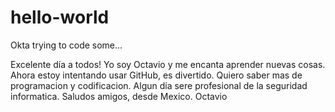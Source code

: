 # hello-world
Okta trying to code some...

Excelente día a todos!
Yo soy Octavio y me encanta aprender nuevas cosas.
Ahora estoy intentando usar GitHub, es divertido.
Quiero saber mas de programacion y codificacion.
Algun dia sere profesional de la seguridad informatica.
Saludos amigos, desde Mexico.
Octavio

